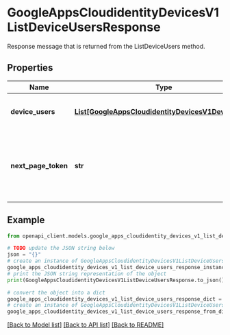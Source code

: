 # GoogleAppsCloudidentityDevicesV1ListDeviceUsersResponse

Response message that is returned from the ListDeviceUsers method.

## Properties

Name | Type | Description | Notes
------------ | ------------- | ------------- | -------------
**device_users** | [**List[GoogleAppsCloudidentityDevicesV1DeviceUser]**](GoogleAppsCloudidentityDevicesV1DeviceUser.md) | Devices meeting the list restrictions. | [optional] 
**next_page_token** | **str** | Token to retrieve the next page of results. Empty if there are no more results. | [optional] 

## Example

```python
from openapi_client.models.google_apps_cloudidentity_devices_v1_list_device_users_response import GoogleAppsCloudidentityDevicesV1ListDeviceUsersResponse

# TODO update the JSON string below
json = "{}"
# create an instance of GoogleAppsCloudidentityDevicesV1ListDeviceUsersResponse from a JSON string
google_apps_cloudidentity_devices_v1_list_device_users_response_instance = GoogleAppsCloudidentityDevicesV1ListDeviceUsersResponse.from_json(json)
# print the JSON string representation of the object
print(GoogleAppsCloudidentityDevicesV1ListDeviceUsersResponse.to_json())

# convert the object into a dict
google_apps_cloudidentity_devices_v1_list_device_users_response_dict = google_apps_cloudidentity_devices_v1_list_device_users_response_instance.to_dict()
# create an instance of GoogleAppsCloudidentityDevicesV1ListDeviceUsersResponse from a dict
google_apps_cloudidentity_devices_v1_list_device_users_response_from_dict = GoogleAppsCloudidentityDevicesV1ListDeviceUsersResponse.from_dict(google_apps_cloudidentity_devices_v1_list_device_users_response_dict)
```
[[Back to Model list]](../README.md#documentation-for-models) [[Back to API list]](../README.md#documentation-for-api-endpoints) [[Back to README]](../README.md)


